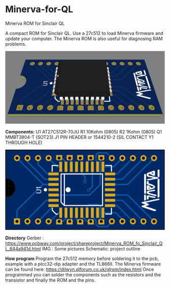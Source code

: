 # Minerva-for-QL
Minerva ROM for Sinclair QL

A compact ROM for Sinclair QL.
Use a 27c512 to load Minerva firmware and update your computer.
The Minerva ROM is also useful for diagnosing RAM problems.

![alt text](https://github.com/zeus074/Minerva-for-QL/blob/main/Images/minerva.jpg)

**Components:**
U1		AT27C512R-70JU
R1		10Kohm (0805)
R2		1Kohm (0805)
Q1		MMBT3904-T  (SOT23)
J1		PIN HEADER or 1544210-2 (SIL CONTACT Y1 THROUGH HOLE)

![alt text](https://github.com/zeus074/Minerva-for-QL/blob/main/Images/minerva_top.jpg)

**Directory**
Gerber : https://www.pcbway.com/project/shareproject/Minerva_ROM_fo_Sinclair_QL_644a941d.html
IMG : Some pictures
Schematic: project outline

**How program**
Program the 27c512 memory before soldering it to the pcb, example with a plcc32-dip adapter and the TL866II.
The Minerva firmware can be found here:
https://dilwyn.qlforum.co.uk/qlrom/index.html
Once programmed you can solder the components such as the resistors and the transistor and finally the ROM and the pins.